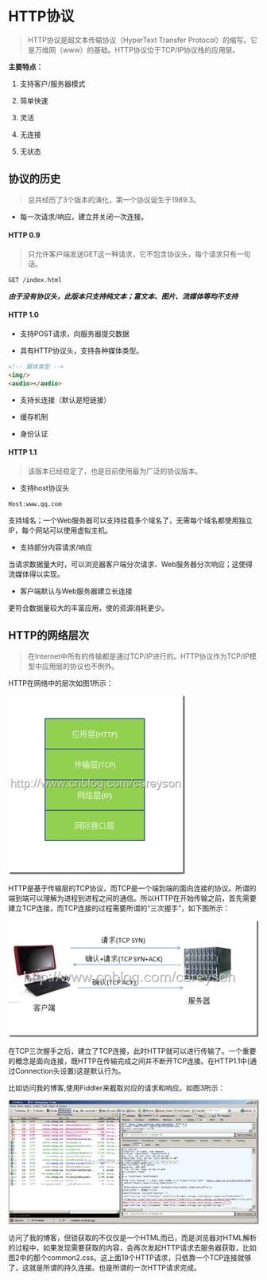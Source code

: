 # HTTP协议
> HTTP协议是超文本传输协议（HyperText Transfer Protocol）的缩写。它是万维网（www）的基础。HTTP协议位于TCP/IP协议栈的应用层。

**主要特点：**

1. 支持客户/服务器模式

2. 简单快速

3. 灵活

4. 无连接

5. 无状态


## 协议的历史
> 总共经历了3个版本的演化，第一个协议诞生于1989.3。
+ 每一次请求/响应，建立并关闭一次连接。

#### HTTP 0.9

> 只允许客户端发送GET这一种请求，它不包含协议头，每个请求只有一句话。

```html
GET /index.html
```

***由于没有协议头，此版本只支持纯文本；富文本、图片、流媒体等均不支持***

#### HTTP 1.0

+ 支持POST请求，向服务器提交数据

+ 具有HTTP协议头，支持各种媒体类型。

```html
<!-- 媒体类型 -->
<img/>
<audio></audio> 
```

+ 支持长连接（默认是短链接）

+ 缓存机制

+ 身份认证

#### HTTP 1.1
> 该版本已经稳定了，也是目前使用最为广泛的协议版本。

+ 支持host协议头

```html
Host:www.qq.com
```
支持域名；一个Web服务器可以支持挂载多个域名了，无需每个域名都使用独立IP，每个网站可以使用虚拟主机。

+ 支持部分内容请求/响应

当请求数据量大时，可以浏览器客户端分次请求、Web服务器分次响应；这使得流媒体得以实现。

+ 客户端默认与Web服务器建立长连接

更符合数据量较大的丰富应用，使的资源消耗更少。


## HTTP的网络层次

> 在Internet中所有的传输都是通过TCP/IP进行的。HTTP协议作为TCP/IP模型中应用层的协议也不例外。

HTTP在网络中的层次如图1所示：

![http协议网络层次图](../images/internetHierarchy.jpg)

HTTP是基于传输层的TCP协议，而TCP是一个端到端的面向连接的协议。所谓的端到端可以理解为进程到进程之间的通信。所以HTTP在开始传输之前，首先需要建立TCP连接，而TCP连接的过程需要所谓的“三次握手”，如下图所示：

![TCP/IP连接三次握手图](../images/threeshakehandle.jpg)

在TCP三次握手之后，建立了TCP连接，此时HTTP就可以进行传输了。一个重要的概念是面向连接，既HTTP在传输完成之间并不断开TCP连接。在HTTP1.1中(通过Connection头设置)这是默认行为。


比如访问我的博客,使用Fiddler来截取对应的请求和响应。如图3所示：

![fiddler访问我的图片抓取书架](../images/capturerequest.jpg)

访问了我的博客，但锁获取的不仅仅是一个HTML而已，而是浏览器对HTML解析的过程中，如果发现需要获取的内容，会再次发起HTTP请求去服务器获取，比如图2中的那个common2.css。这上面19个HTTP请求，只依靠一个TCP连接就够了，这就是所谓的持久连接。也是所谓的一次HTTP请求完成。





